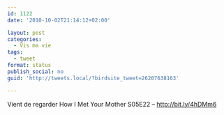 ```yaml
---
id: 1122
date: '2010-10-02T21:14:12+02:00'

layout: post
categories:
  - Vis ma vie
tags:
  - tweet
format: status
publish_social: no
guid: 'http://tweets.local/?birdsite_tweet=26207638163'

---
```


Vient de regarder How I Met Your Mother S05E22 – http://bit.ly/4hDMm6